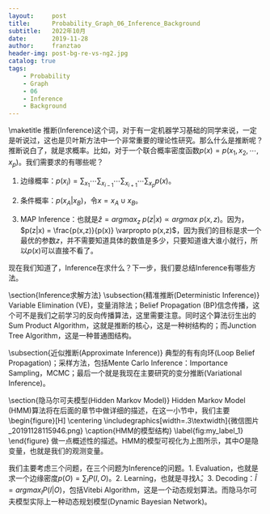 ```yaml
---
layout:     post
title:      Probability_Graph_06_Inference_Background
subtitle:   2022年10月
date:       2019-11-28
author:     franztao
header-img: post-bg-re-vs-ng2.jpg
catalog: true
tags:
    - Probability
    - Graph
    - 06
    - Inference
    - Background
---
```


    
\maketitle
推断(Inference)这个词，对于有一定机器学习基础的同学来说，一定是听说过，这也是贝叶斯方法中一个非常重要的理论性研究。那么什么是推断呢？推断说白了，就是求概率。比如，对于一个联合概率密度函数$p(x)=p(x_1,x_2,\cdots,x_p)$。我们需要求的有哪些呢？

1. 边缘概率：$p(x_i) = \sum_{x_1}\cdots\sum_{x_{i-1}}\cdots\sum_{x_{i+1}}\cdots\sum_{x_p}p(x)$。

2. 条件概率：$p(x_A|x_B)$，令$x=x_A\cup x_B$。

3. MAP Inference：也就是$\hat{z} = argmax_z\ p(z|x) \varpropto argmax \ p(x,z)$。因为，$p(z|x) = \frac{p(x,z)}{p(x)} \varpropto p(x,z)$，因为我们的目标是求一个最优的参数$z$，并不需要知道具体的数值是多少，只要知道谁大谁小就行，所以$p(x)$可以直接不看了。

现在我们知道了，Inference在求什么？下一步，我们要总结Inference有哪些方法。

\section{Inference求解方法}
\subsection{精准推断(Deterministic Inference)}
Variable Elimination (VE)，变量消除法；Belief Propagation (BP)信念传播，这个可不是我们之前学习的反向传播算法，这里需要注意。同时这个算法衍生出的Sum Product Algorithm，这就是推断的核心，这是一种树结构的；而Junction Tree Algorithm，这是一种普通图结构。

\subsection{近似推断(Approximate Inference)}
典型的有有向环(Loop Belief Propagation)；采样方法，包括Mente Carlo Inference：Importance Sampling，MCMC；最后一个就是我现在主要研究的变分推断(Variational Inference)。

\section{隐马尔可夫模型(Hidden Markov Model)}
Hidden Markov Model (HMM)算法将在后面的章节中做详细的描述，在这一小节中，我们主要
\begin{figure}[H]
    \centering
    \includegraphics[width=.3\textwidth]{微信图片_20191128115946.png}
    \caption{HMM的模型结构}
    \label{fig:my_label_1}
\end{figure}
做一点概述性的描述。HMM的模型可视化为上图所示，其中$O$是隐变量，也就是我们的观测变量。

我们主要考虑三个问题，在三个问题为Inference的问题。1. Evaluation，也就是求一个边缘密度$p(O) = \sum_I P(I,O)$。2. Learning，也就是寻找$\hat{\lambda}$。3. Decoding：$\hat{I} = argmax_I P(I|O)$，包括Vitebi Algorithm，这是一个动态规划算法。而隐马尔可夫模型实际上一种动态规划模型(Dynamic Bayesian Network)。















